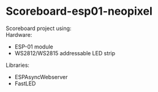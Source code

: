 # Scoreboard-esp01-neopixel
Scoreboard project using:
<br>
Hardware:
  <ul>
    <li>ESP-01 module</li>
    <li>WS2812/WS2815 addressable LED strip</li>
  </ul>
 Libraries:
  <ul>
    <li>ESPAsyncWebserver</li>
    <li>FastLED</li>
  </ul>

